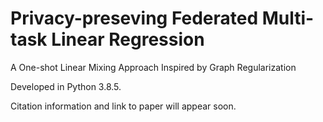 # Privacy-preseving Federated Multi-task Linear Regression

A One-shot Linear Mixing Approach Inspired by Graph Regularization

Developed in Python 3.8.5.

Citation information and link to paper will appear soon.
